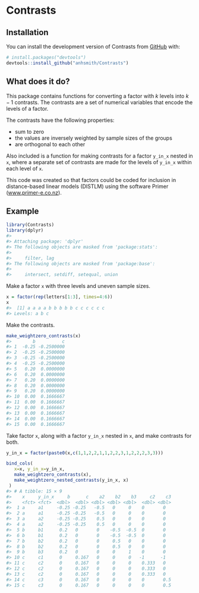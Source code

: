 
# Contrasts

## Installation

You can install the development version of Contrasts from
[GitHub](https://github.com/) with:

``` r
# install.packages("devtools")
devtools::install_github("anhsmith/Contrasts")
```

## What does it do?

This package contains functions for converting a factor with $k$ levels
into $k-1$ contrasts. The contrasts are a set of numerical variables
that encode the levels of a factor.

The contrasts have the following properties:

- sum to zero
- the values are inversely weighted by sample sizes of the groups
- are orthogonal to each other

Also included is a function for making contrasts for a factor `y_in_x`
nested in `x`, where a separate set of contrasts are made for the levels
of `y_in_x` within each level of `x`.

This code was created so that factors could be coded for inclusion in
distance-based linear models (DISTLM) using the software Primer
(www.primer-e.co.nz).

## Example

``` r
library(Contrasts)
library(dplyr)
#> 
#> Attaching package: 'dplyr'
#> The following objects are masked from 'package:stats':
#> 
#>     filter, lag
#> The following objects are masked from 'package:base':
#> 
#>     intersect, setdiff, setequal, union
```

Make a factor `x` with three levels and uneven sample sizes.

``` r
x = factor(rep(letters[1:3], times=4:6))
x
#>  [1] a a a a b b b b b c c c c c c
#> Levels: a b c
```

Make the contrasts.

``` r
make_weightzero_contrasts(x)
#>        b          c
#> 1  -0.25 -0.2500000
#> 2  -0.25 -0.2500000
#> 3  -0.25 -0.2500000
#> 4  -0.25 -0.2500000
#> 5   0.20  0.0000000
#> 6   0.20  0.0000000
#> 7   0.20  0.0000000
#> 8   0.20  0.0000000
#> 9   0.20  0.0000000
#> 10  0.00  0.1666667
#> 11  0.00  0.1666667
#> 12  0.00  0.1666667
#> 13  0.00  0.1666667
#> 14  0.00  0.1666667
#> 15  0.00  0.1666667
```

Take factor `x`, along with a factor `y_in_x` nested in `x`, and make
contrasts for both.

``` r
y_in_x = factor(paste0(x,c(1,1,2,2,1,1,2,2,3,1,2,2,2,3,3)))

bind_cols(
   x=x, y_in_x=y_in_x,
   make_weightzero_contrasts(x),
   make_weightzero_nested_contrasts(y_in_x, x)
 )
#> # A tibble: 15 × 9
#>    x     y_in_x     b      c    a2    b2    b3     c2    c3
#>    <fct> <fct>  <dbl>  <dbl> <dbl> <dbl> <dbl>  <dbl> <dbl>
#>  1 a     a1     -0.25 -0.25   -0.5   0     0    0       0  
#>  2 a     a1     -0.25 -0.25   -0.5   0     0    0       0  
#>  3 a     a2     -0.25 -0.25    0.5   0     0    0       0  
#>  4 a     a2     -0.25 -0.25    0.5   0     0    0       0  
#>  5 b     b1      0.2   0       0    -0.5  -0.5  0       0  
#>  6 b     b1      0.2   0       0    -0.5  -0.5  0       0  
#>  7 b     b2      0.2   0       0     0.5   0    0       0  
#>  8 b     b2      0.2   0       0     0.5   0    0       0  
#>  9 b     b3      0.2   0       0     0     1    0       0  
#> 10 c     c1      0     0.167   0     0     0   -1      -1  
#> 11 c     c2      0     0.167   0     0     0    0.333   0  
#> 12 c     c2      0     0.167   0     0     0    0.333   0  
#> 13 c     c2      0     0.167   0     0     0    0.333   0  
#> 14 c     c3      0     0.167   0     0     0    0       0.5
#> 15 c     c3      0     0.167   0     0     0    0       0.5
```
